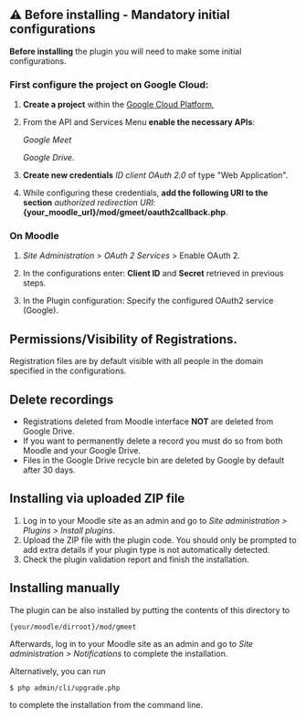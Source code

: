 ## ⚠️ Before installing - Mandatory initial configurations

**Before installing** the plugin you will need to make some initial configurations.

### First configure the project on Google Cloud: ### 

1. **Create a project** within the [Google Cloud Platform](https://console.cloud.google.com/),

2. From the API and Services Menu **enable the necessary APIs**: 

   _Google Meet_

   _Google Drive_.

4. **Create new credentials** *ID client OAuth 2.0* of type "Web Application".
   
5. While configuring these credentials, **add the following URI to the section** *authorized redirection URI*: 
   **{your_moodle_url}/mod/gmeet/oauth2callback.php**.

### On Moodle ### 

1. _Site Administration_ > _OAuth 2 Services_ > Enable OAuth 2.

2. In the configurations enter: **Client ID** and **Secret** retrieved in previous steps.

3. In the Plugin configuration: Specify the configured OAuth2 service (Google).

## Permissions/Visibility of Registrations.

Registration files are by default visible with all people in the domain specified in the configurations.


## Delete recordings

* Registrations deleted from Moodle interface **NOT** are deleted from Google Drive.
* If you want to permanently delete a record you must do so from both Moodle and your Google Drive.
* Files in the Google Drive recycle bin are deleted by Google by default after 30 days.


## Installing via uploaded ZIP file ##

1. Log in to your Moodle site as an admin and go to _Site administration >
   Plugins > Install plugins_.
2. Upload the ZIP file with the plugin code. You should only be prompted to add
   extra details if your plugin type is not automatically detected.
3. Check the plugin validation report and finish the installation.

## Installing manually ##

The plugin can be also installed by putting the contents of this directory to

    {your/moodle/dirroot}/mod/gmeet

Afterwards, log in to your Moodle site as an admin and go to _Site administration >
Notifications_ to complete the installation.

Alternatively, you can run

    $ php admin/cli/upgrade.php

to complete the installation from the command line.
